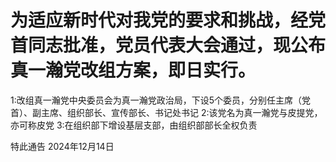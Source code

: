 # 为适应新时代对我党的要求和挑战，经党首同志批准，党员代表大会通过，现公布真一瀚党改组方案，即日实行。
1:改组真一瀚党中央委员会为真一瀚党政治局，下设5个委员，分别任主席（党首）、副主席、组织部长、宣传部长、书记处书记
2:该党名为真一瀚党与皮提党，亦可称皮党
3:在组织部下增设基层支部，由组织部部长全权负责

特此通告
2024年12月14日